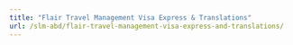 ```yaml
---
title: "Flair Travel Management Visa Express & Translations"
url: /slm-abd/flair-travel-management-visa-express-and-translations/
---
```

